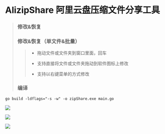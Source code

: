 # AlizipShare 阿里云盘压缩文件分享工具

> ### 修改&恢复
>
> ### 修改&恢复（单文件&批量）
>
> > * 拖动文件或文件夹到窗口里面，回车
> >
> > * 支持直接将文件或文件夹拖动到软件图标上修改
> > 
> > * 支持以右键菜单的方式修改
>
> ### 编译

```
go build -ldflags="-s -w" -o zipShare.exe main.go
```



![](https://dd-static.jd.com/ddimg/jfs/t1/105731/34/18956/29651/61447ef3E8481c93f/1e118fb94090b801.png)


![](https://dd-static.jd.com/ddimg/jfs/t1/208607/15/962/32074/61447ef3E56587b5e/dddaad148a2be7af.png)


![](https://dd-static.jd.com/ddimg/jfs/t1/208440/10/966/33249/61447ef3E090df1c3/1eb946c6372b2109.png)

